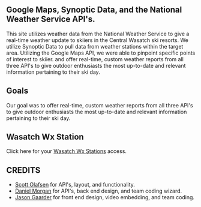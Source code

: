 <p align="center">
<!-- <img align="center" src="/assets/img/GREENLIGHT.PNG" width="100%"/> -->
</p>

## Google Maps, Synoptic Data, and the National Weather Service API's.
This site utilizes weather data from the National Weather Service to give a real-time weather update to skiiers in the Central Wasatch ski resorts. We utilize Synoptic Data to pull data from weather stations within the target area. Utilizing the Google Maps API, we were able to pinpoint specific points of interest to skiier.  and offer real-time, custom weather reports from all three API's to give outdoor enthusiasts the most up-to-date and relevant information pertaining to their ski day.

## Goals
Our goal was to offer real-time, custom weather reports from all three API's to give outdoor enthusiasts the most up-to-date and relevant information pertaining to their ski day.

## Wasatch Wx Station
Click here for your [Wasatch Wx Stations](https://jpgaarder.github.io/API_Project/index.html) access.

## CREDITS

 - [Scott Olafsen](https://github.com/scotolafsen) for API's, layout, and functionality. 
 - [Daniel Morgan](https://github.com/danielut4) for API's, back end design, and team coding wizard.
 - [Jason Gaarder](https://github.com/jpgaarder) for front end design, video embedding, and team coding.